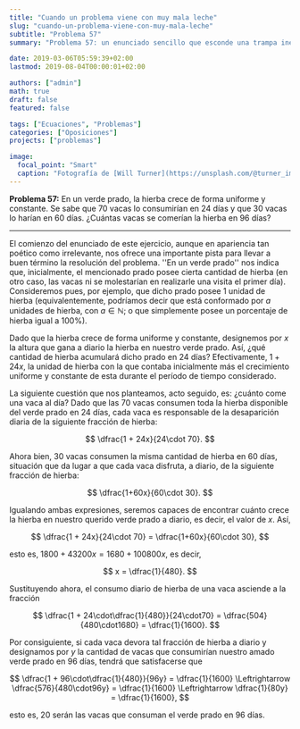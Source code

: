 ```yaml
---
title: "Cuando un problema viene con muy mala leche"
slug: "cuando-un-problema-viene-con-muy-mala-leche"
subtitle: "Problema 57"
summary: "Problema 57: un enunciado sencillo que esconde una trampa inesperada."

date: 2019-03-06T05:59:39+02:00
lastmod: 2019-08-04T00:00:01+02:00

authors: ["admin"]
math: true
draft: false
featured: false

tags: ["Ecuaciones", "Problemas"]
categories: ["Oposiciones"]
projects: ["problemas"]

image:
  focal_point: "Smart"
  caption: "Fotografía de [Will Turner](https://unsplash.com/@turner_imagery), disponible en [Unsplash](https://unsplash.com/photos/tNt7fOOOgKA)."
---
```


**Problema 57:** En un verde prado, la hierba crece de forma uniforme y constante. Se sabe que $70$ vacas lo consumirían en $24$ días y que $30$ vacas lo harían en $60$ días. ¿Cuántas vacas se comerían la hierba en $96$ días?

***

El comienzo del enunciado de este ejercicio, aunque en apariencia tan poético como irrelevante, nos ofrece una importante pista para llevar a buen término la resolución del problema. ''En un verde prado'' nos indica que, inicialmente, el mencionado prado posee cierta cantidad de hierba (en otro caso, las vacas ni se molestarían en realizarle una visita el primer día). Consideremos pues, por ejemplo, que dicho prado posee $1$ unidad de hierba (equivalentemente, podríamos decir que está conformado por $a$ unidades de hierba, con $a\in\mathbb{N}$; o que simplemente posee un porcentaje de hierba igual a $100\%$).

Dado que la hierba crece de forma uniforme y constante, designemos por $x$ la altura que gana a diario la hierba en nuestro verde prado. Así, ¿qué cantidad de hierba acumulará dicho prado en $24$ días? Efectivamente, $1+24x$, la unidad de hierba con la que contaba inicialmente más el crecimiento uniforme y constante de esta durante el período de tiempo considerado.

La siguiente cuestión que nos planteamos, acto seguido, es: ¿cuánto come una vaca al día? Dado que las $70$ vacas consumen toda la hierba disponible del verde prado en $24$ días, cada vaca es responsable de la desaparición diaria de la siguiente fracción de hierba:

$$
\dfrac{1 + 24x}{24\cdot 70}.
$$

Ahora bien, $30$ vacas consumen la misma cantidad de hierba en $60$ días, situación que da lugar a que cada vaca disfruta, a diario, de la siguiente fracción de hierba:

$$
\dfrac{1+60x}{60\cdot 30}.
$$

Igualando ambas expresiones, seremos capaces de encontrar cuánto crece la hierba en nuestro querido verde prado a diario, es decir, el valor de $x$. Así,

$$
\dfrac{1 + 24x}{24\cdot 70} = \dfrac{1+60x}{60\cdot 30},
$$

esto es, $1800 + 43200x = 1680 + 100800x$, es decir, 

$$
x = \dfrac{1}{480}.
$$

Sustituyendo ahora, el consumo diario de hierba de una vaca asciende a la fracción

$$
\dfrac{1 + 24\cdot\dfrac{1}{480}}{24\cdot70} = \dfrac{504}{480\cdot1680} = \dfrac{1}{1600}.
$$

Por consiguiente, si cada vaca devora tal fracción de hierba a diario y designamos por $y$ la cantidad de vacas que consumirían nuestro amado verde prado en $96$ días, tendrá que satisfacerse que

$$
\dfrac{1 + 96\cdot\dfrac{1}{480}}{96y} = \dfrac{1}{1600} \Leftrightarrow \dfrac{576}{480\cdot96y} = \dfrac{1}{1600} \Leftrightarrow \dfrac{1}{80y} = \dfrac{1}{1600},
$$

esto es, $20$ serán las vacas que consuman el verde prado en $96$ días.
